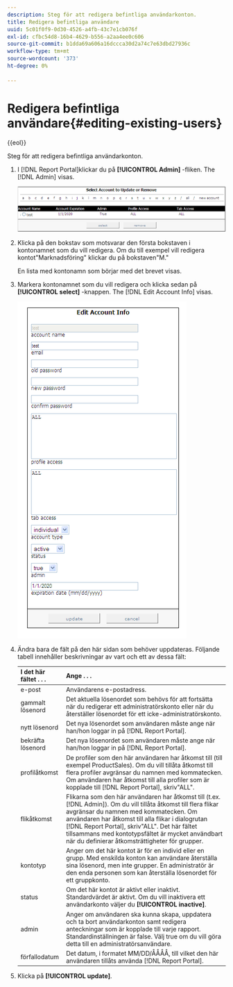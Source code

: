 ```yaml
---
description: Steg för att redigera befintliga användarkonton.
title: Redigera befintliga användare
uuid: 5c01f0f9-0d30-4526-a4fb-43c7e1cb076f
exl-id: cfbc54d8-16b4-4629-b556-a2aa4ee0c606
source-git-commit: b1dda69a606a16dccca30d2a74c7e63dbd27936c
workflow-type: tm+mt
source-wordcount: '373'
ht-degree: 0%

---
```


# Redigera befintliga användare{#editing-existing-users}

{{eol}}

Steg för att redigera befintliga användarkonton.

1. I [!DNL Report Portal]klickar du på **[!UICONTROL Admin]** -fliken. The [!DNL Admin] visas.

   ![](assets/report_admintag2.png)

1. Klicka på den bokstav som motsvarar den första bokstaven i kontonamnet som du vill redigera. Om du till exempel vill redigera kontot&quot;Marknadsföring&quot; klickar du på bokstaven&quot;M.&quot;

   En lista med kontonamn som börjar med det brevet visas.

1. Markera kontonamnet som du vill redigera och klicka sedan på **[!UICONTROL select]** -knappen. The [!DNL Edit Account Info] visas.

   ![Steginformation](assets/rptPort_scrn_AdminTab_editUser.png)

1. Ändra bara de fält på den här sidan som behöver uppdateras. Följande tabell innehåller beskrivningar av vart och ett av dessa fält:

   | I det här fältet . . . | Ange . . . |
   |---|---|
   | e-post | Användarens e-postadress. |
   | gammalt lösenord | Det aktuella lösenordet som behövs för att fortsätta när du redigerar ett administratörskonto eller när du återställer lösenordet för ett icke-administratörskonto. |
   | nytt lösenord | Det nya lösenordet som användaren måste ange när han/hon loggar in på [!DNL Report Portal]. |
   | bekräfta lösenord | Det nya lösenordet som användaren måste ange när han/hon loggar in på [!DNL Report Portal]. |
   | profilåtkomst | De profiler som den här användaren har åtkomst till (till exempel ProductSales). Om du vill tillåta åtkomst till flera profiler avgränsar du namnen med kommatecken. Om användaren har åtkomst till alla profiler som är kopplade till [!DNL Report Portal], skriv&quot;ALL&quot;. |
   | flikåtkomst | Flikarna som den här användaren har åtkomst till (t.ex. [!DNL Admin]). Om du vill tillåta åtkomst till flera flikar avgränsar du namnen med kommatecken. Om användaren har åtkomst till alla flikar i dialogrutan [!DNL Report Portal], skriv&quot;ALL&quot;. Det här fältet tillsammans med kontotypsfältet är mycket användbart när du definierar åtkomsträttigheter för grupper. |
   | kontotyp | Anger om det här kontot är för en individ eller en grupp. Med enskilda konton kan användare återställa sina lösenord, men inte grupper. En administratör är den enda personen som kan återställa lösenordet för ett gruppkonto. |
   | status | Om det här kontot är aktivt eller inaktivt. Standardvärdet är aktivt. Om du vill inaktivera ett användarkonto väljer du **[!UICONTROL inactive]**. |
   | admin | Anger om användaren ska kunna skapa, uppdatera och ta bort användarkonton samt redigera anteckningar som är kopplade till varje rapport. Standardinställningen är false. Välj true om du vill göra detta till en administratörsanvändare. |
   | förfallodatum | Det datum, i formatet MM/DD/ÅÅÅÅ, till vilket den här användaren tillåts använda [!DNL Report Portal]. |

1. Klicka på **[!UICONTROL update]**.
